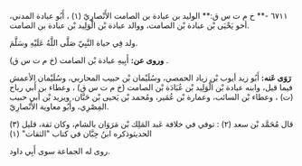 ٦٧١١ -** خ م ت س ق:** الوليد بن عبادة بن الصامت الأَنْصارِيّ (١) ، أَبُو عبادة المدني، أخو يَحْيَى بْن عبادة بْن الصامت، ووالد عبادة بْن الْوَلِيد بْن عبادة بن الصامت.

ولد فِي حياة النَّبِيّ صَلَّى اللَّهُ عَلَيْهِ وسَلَّمَ.

**وروى عن:** أَبِيهِ عبادة بْن الصامت (خ م ت س ق) .

**رَوَى عَنه:** أَبُو زيد أيوب بْن زياد الحمصي، وسُلَيْمان بْن حبيب المحاربي، وسُلَيْمان الأعمش فيما قيل، وابنه عبادة بْن الْوَلِيد بْن عُبَادَة بْن الصامت (خ م ت س ق) ، وعطاء بن أَبي رباح (ت) ، وعطاء بْن السائب، وعمارة بْن عُمَير، ومُحمد بْن يَحيى بْن حَبَّان، ويزيد بْن أَبي حبيب المِصْرِي، وأَبُو معاوية الأَنْصارِيّ.

قال مُحَمَّد بْن سعد (٢) : توفي في خلافة عَبد المَلِك بْن مَرَوَان بالشام، وكان ثقة، قليل (٣) الحديثوذكره ابنُ حِبَّان في كتاب "الثقات" (١)

روى له الجماعة سوى أَبِي داود.